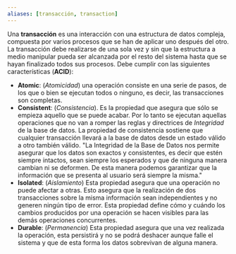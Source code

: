 ```yaml
---
aliases: [transacción, transaction]
---
```

Una **transacción** es una interacción con una estructura de datos compleja, compuesta por varios procesos que se han de aplicar uno después del otro. La transacción debe realizarse de una sola vez y sin que la estructura a medio manipular pueda ser alcanzada por el resto del sistema hasta que se hayan finalizado todos sus procesos. Debe cumplir con las siguientes características (**ACID**):
- **Atomic**: (*Atomicidad*) una operación consiste en una serie de pasos, de los que o bien se ejecutan todos o ninguno, es decir, las transacciones son completas.
- **Consistent**: (*Consistencia*). Es la propiedad que asegura que sólo se empieza aquello que se puede acabar. Por lo tanto se ejecutan aquellas operaciones que no van a romper las reglas y directrices de _Integridad_ de la base de datos. La propiedad de consistencia sostiene que cualquier transacción llevará a la base de datos desde un estado válido a otro también válido. "La Integridad de la Base de Datos nos permite asegurar que los datos son exactos y consistentes, es decir que estén siempre intactos, sean siempre los esperados y que de ninguna manera cambian ni se deformen. De esta manera podemos garantizar que la información que se presenta al usuario será siempre la misma."
- **Isolated**: (*Aislamiento*) Esta propiedad asegura que una operación no puede afectar a otras. Esto asegura que la realización de dos transacciones sobre la misma información sean independientes y no generen ningún tipo de error. Esta propiedad define cómo y cuándo los cambios producidos por una operación se hacen visibles para las demás operaciones concurrentes.
- **Durable**:  (*Permanencia*) Esta propiedad asegura que una vez realizada la operación, esta persistirá y no se podrá deshacer aunque falle el sistema y que de esta forma los datos sobrevivan de alguna manera.